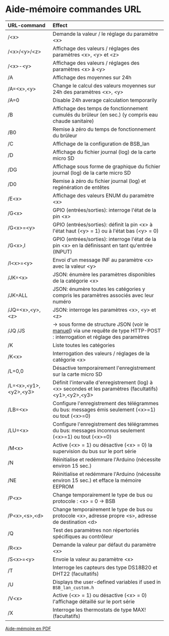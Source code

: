 # Aide-mémoire commandes URL #

| URL-command           | Effect                                                                   					|
|:----------------------|:--------------------------------------------------------------------------------------------------------------|
|  /\<x\>               | Demande la valeur / le réglage du paramètre \<x\>   									|
|  /\<x\>/\<y\>/\<z\>   | Affichage des valeurs / réglages des paramètres \<x\>, \<y\> et \<z\>   							|
|  /\<x\>-\<y\>         | Affichage des valeurs / réglages des paramètres \<x\> à \<y\>  								|
|  /A                   | Affichage des moyennes sur 24h											|
|  /A=\<x\>,\<y\>       | Change le calcul des valeurs moyennes sur 24h des paramètres \<x\>, \<y\>  						|
|  /A=0			| Disable 24h average calculation temporarily  
|  /B                   | Affichage des temps de fonctionnement cumulés du brûleur (en sec.) (y compris eau chaude sanitaire)  						|
|  /B0                  | Remise à zéro du temps de fonctionnement du brûleur 										|
|  /C                   | Affichage de la configuration de BSB_lan  										|
|  /D                   | Affichage du fichier journal (log) de la carte micro SD  									|
|  /DG                  | Affichage sous forme de graphique du fichier journal (log) de la carte micro SD  								|
|  /D0                  | Remise à zéro du fichier journal (log) et regénération de entêtes  										|
|  /E\<x\>              | Affichage des valeurs ENUM du paramètre \<x\>  									|
|  /G\<x\>              | GPIO (entrées/sorties): interroge l'état de la pin \<x\>  											|
|  /G\<x\>=\<y\>        | GPIO (entrées/sorties): définit la pin \<x\> à l'état haut (\<y\> = 1) ou à l'état bas (\<y\> = 0)  							|
|  /G\<x\>,I            | GPIO (entrées/sorties): interroge l'état de la pin \<x\> en la définissant en tant qu'entrée (INPUT)  								|
|  /I\<x\>=\<y\>        | Envoi d'un message INF au paramètre \<x\> avec la valeur \<y\>  							|
|  /JK=\<x\>        	| JSON: énumère les paramètres disponibles de la catégorie \<x\>  								|
|  /JK=ALL        	| JSON: énumère toutes les catégories y compris les paramètres associés avec leur numéro   						|
|  /JQ=\<x\>,\<y\>,\<z\>| JSON: interroge les paramètres \<x\>, \<y\> et \<z\>  								|
|  /JQ  /JS  		| → sous forme de structure JSON (voir le [manuel](https://1coderookie.github.io/BSB-LPB-LAN_EN/chap08.html#824-retrieving-and-controlling-via-json)) via une requête de type HTTP-POST : interrogation et réglage des paramètres  				|
|  /K                   | Liste toutes les catégories  												|
|  /K\<x\>              | Interrogation des valeurs / réglages de la catégorie \<x\>  								|
|  /L=0,0               | Désactive temporairement l'enregistrement sur la carte micro SD  								|
|  /L=\<x\>,\<y1\>,\<y2\>,\<y3\>       | Définit l'intervalle d'enregistrement (log) à \<x\> secondes et les paramètres (facultatifs) \<y1\>,\<y2\>,\<y3\>  	|
|  /LB=\<x\>            | Configure l'enregistrement des télégrammes du bus: messages émis seulement (\<x\>=1) ou tout (\<x\>=0)  				|
|  /LU=\<x\>            | Configure l'enregistrement des télégrammes du bus: messages inconnus seulement (\<x\>=1) ou tout (\<x\>=0)  					|
|  /M\<x\>              | Active (\<x\> = 1) ou désactive (\<x\> = 0) la supervision du bus sur le port série  						|
|  /N                   | Réinitialise et redémmare l'Arduino (nécessite environ 15 sec.)  								|
|  /NE                  | Réinitialise et redémmare l'Arduino (nécessite environ 15 sec.) et efface la mémoire EEPROM 						|
|  /P\<x\>              | Change temporairement le type de bus ou protocole : \<x\> = 0 → BSB | 1 → LPB | 2 → PPS  				|
|  /P\<x\>,\<s\>,\<d\>  | Change temporairement le type de bus ou protocole \<x\>, adresse propre \<s\>, adresse de destination \<d\>  				|
|  /Q                   | Test des paramètres non répertoriés spécifiques au contrôleur  								|
|  /R\<x\>              | Demande la valeur par défaut du paramètre \<x\>  									|
|  /S\<x\>=\<y\>        | Envoie la valeur <y> au paramètre \<x\>  										|
|  /T                   | Interroge les capteurs des type DS18B20 et DHT22 (facultatifs)  										|
|  /U                   | Displays the user-defined variables if used in `BSB_lan_custom.h`  
|  /V\<x\>              | Active (\<x\> = 1) ou désactive (\<x\> = 0) l'affichage détaillé sur le port série  						|
|  /X                   | Interroge les thermostats de type MAX! (facultatifs)   										|


[Aide-mémoire en PDF](https://github.com/1coderookie/BSB-LPB-LAN_EN/raw/master/commandref/Cheatsheet_URL-commands_FR.pdf)



